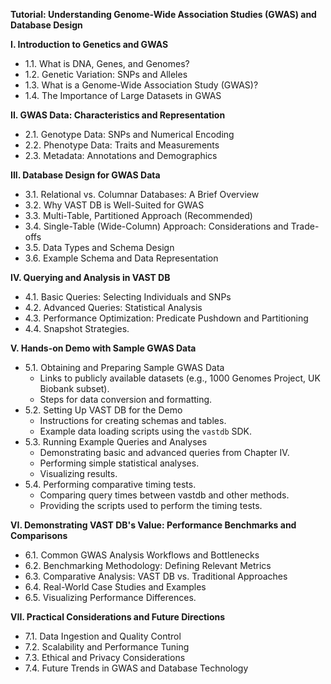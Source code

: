 **Tutorial: Understanding Genome-Wide Association Studies (GWAS) and Database Design**

**I. Introduction to Genetics and GWAS**

* 1.1. What is DNA, Genes, and Genomes?
* 1.2. Genetic Variation: SNPs and Alleles
* 1.3. What is a Genome-Wide Association Study (GWAS)?
* 1.4. The Importance of Large Datasets in GWAS

**II. GWAS Data: Characteristics and Representation**

* 2.1. Genotype Data: SNPs and Numerical Encoding
* 2.2. Phenotype Data: Traits and Measurements
* 2.3. Metadata: Annotations and Demographics

**III. Database Design for GWAS Data**

* 3.1. Relational vs. Columnar Databases: A Brief Overview
* 3.2. Why VAST DB is Well-Suited for GWAS
* 3.3. Multi-Table, Partitioned Approach (Recommended)
* 3.4. Single-Table (Wide-Column) Approach: Considerations and Trade-offs
* 3.5. Data Types and Schema Design
* 3.6. Example Schema and Data Representation

**IV. Querying and Analysis in VAST DB**

* 4.1. Basic Queries: Selecting Individuals and SNPs
* 4.2. Advanced Queries: Statistical Analysis
* 4.3. Performance Optimization: Predicate Pushdown and Partitioning
* 4.4. Snapshot Strategies.

**V. Hands-on Demo with Sample GWAS Data**

* 5.1. Obtaining and Preparing Sample GWAS Data
    * Links to publicly available datasets (e.g., 1000 Genomes Project, UK Biobank subset).
    * Steps for data conversion and formatting.
* 5.2. Setting Up VAST DB for the Demo
    * Instructions for creating schemas and tables.
    * Example data loading scripts using the `vastdb` SDK.
* 5.3. Running Example Queries and Analyses
    * Demonstrating basic and advanced queries from Chapter IV.
    * Performing simple statistical analyses.
    * Visualizing results.
* 5.4. Performing comparative timing tests.
    * Comparing query times between vastdb and other methods.
    * Providing the scripts used to perform the timing tests.

**VI. Demonstrating VAST DB's Value: Performance Benchmarks and Comparisons**

* 6.1. Common GWAS Analysis Workflows and Bottlenecks
* 6.2. Benchmarking Methodology: Defining Relevant Metrics
* 6.3. Comparative Analysis: VAST DB vs. Traditional Approaches
* 6.4. Real-World Case Studies and Examples
* 6.5. Visualizing Performance Differences.

**VII. Practical Considerations and Future Directions**

* 7.1. Data Ingestion and Quality Control
* 7.2. Scalability and Performance Tuning
* 7.3. Ethical and Privacy Considerations
* 7.4. Future Trends in GWAS and Database Technology
